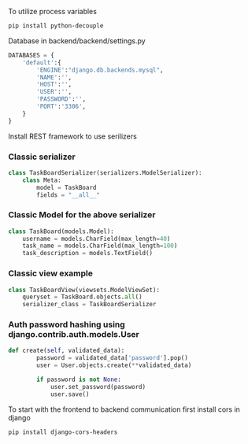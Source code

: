 To utilize process variables
```bash
pip install python-decouple
```

Database in backend/backend/settings.py
```python
DATABASES = {
    'default':{
        'ENGINE':"django.db.backends.mysql",
        'NAME':'',
        'HOST':'',
        'USER':'',
        'PASSWORD':'',
        'PORT':'3306',
    }
}
```

Install REST framework to use serilizers

### Classic serializer
```py
class TaskBoardSerializer(serializers.ModelSerializer):
    class Meta:
        model = TaskBoard
        fields = "__all__"
```

### Classic Model for the above serializer
```py
class TaskBoard(models.Model):
    username = models.CharField(max_length=40)
    task_name = models.CharField(max_length=100)
    task_description = models.TextField()
```

### Classic view example
```py
class TaskBoardView(viewsets.ModelViewSet):
    queryset = TaskBoard.objects.all()
    serializer_class = TaskBoardSerializer
```

### Auth password hashing using django.contrib.auth.models.User
```py
def create(self, validated_data):
        password = validated_data['password'].pop()
        user = User.objects.create(**validated_data)

        if password is not None:
            user.set_password(password)
            user.save()
```

To start with the frontend to backend communication first install cors in django
```bash
pip install django-cors-headers
```

